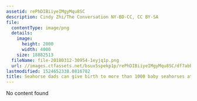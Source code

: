 ```yaml
---
assetid: rePhDIBiiyeIMgyMqu8SC
description: Cindy Zhi/The Conversation NY-BD-CC, CC BY-SA
file:
  contentType: image/png
  details:
    image:
      height: 2000
      width: 4000
    size: 18882513
  fileName: file-20180312-30954-1eyjq1p.png
  url: //images.ctfassets.net/bsux5spekp1p/rePhDIBiiyeIMgyMqu8SC/df7abbbfaeceb947eb11d8dd4379a040/file-20180312-30954-1eyjq1p.png
lastmodified: 1524652338.0816782
title: Seahorse dads can give birth to more than 1000 baby seahorses at once.
---
```

No content found